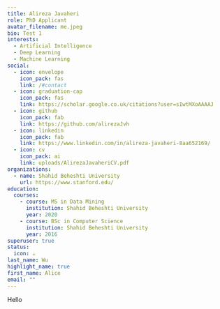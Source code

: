 ```yaml
---
title: Alireza Javaheri
role: PhD Applicant
avatar_filename: me.jpeg
bio: Test 1
interests:
  - Artificial Intelligence
  - Deep Learning
  - Machine Learning
social:
  - icon: envelope
    icon_pack: fas
    link: /#contact
  - icon: graduation-cap
    icon_pack: fas
    link: https://scholar.google.co.uk/citations?user=sIwtMXoAAAAJ
  - icon: github
    icon_pack: fab
    link: https://github.com/alirezaJvh
  - icon: linkedin
    icon_pack: fab
    link: https://www.linkedin.com/in/alireza-javaheri-8aa652169/
  - icon: cv
    icon_pack: ai
    link: uploads/AlirezaJavaheriCV.pdf
organizations:
  - name: Shahid Beheshti University
    url: https://www.stanford.edu/
education:
  courses:
    - course: MS in Data Mining
      institution: Shahid Beheshti University
      year: 2020
    - course: BSc in Computer Science
      institution: Shahid Beheshti University
      year: 2016
superuser: true
status:
  icon: ☕️
last_name: Wu
highlight_name: true
first_name: Alice
email: ""
---
```

H﻿ello